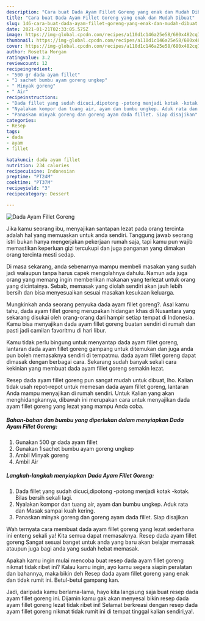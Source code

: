 ```yaml
---
description: "Cara buat Dada Ayam Fillet Goreng yang enak dan Mudah Dibuat"
title: "Cara buat Dada Ayam Fillet Goreng yang enak dan Mudah Dibuat"
slug: 146-cara-buat-dada-ayam-fillet-goreng-yang-enak-dan-mudah-dibuat
date: 2021-01-21T02:33:05.575Z
image: https://img-global.cpcdn.com/recipes/a110d1c146a25e58/680x482cq70/dada-ayam-fillet-goreng-foto-resep-utama.jpg
thumbnail: https://img-global.cpcdn.com/recipes/a110d1c146a25e58/680x482cq70/dada-ayam-fillet-goreng-foto-resep-utama.jpg
cover: https://img-global.cpcdn.com/recipes/a110d1c146a25e58/680x482cq70/dada-ayam-fillet-goreng-foto-resep-utama.jpg
author: Rosetta Morgan
ratingvalue: 3.2
reviewcount: 12
recipeingredient:
- "500 gr dada ayam fillet"
- "1 sachet bumbu ayam goreng ungkep"
- " Minyak goreng"
- " Air"
recipeinstructions:
- "Dada fillet yang sudah dicuci,dipotong -potong menjadi kotak -kotak. Bilas bersih sekali lagi."
- "Nyalakan kompor dan tuang air, ayam dan bumbu ungkep. Aduk rata dan Masak sampai kuah kering."
- "Panaskan minyak goreng dan goreng ayam dada fillet. Siap disajikan"
categories:
- Resep
tags:
- dada
- ayam
- fillet

katakunci: dada ayam fillet 
nutrition: 234 calories
recipecuisine: Indonesian
preptime: "PT24M"
cooktime: "PT37M"
recipeyield: "3"
recipecategory: Dessert

---
```



![Dada Ayam Fillet Goreng](https://img-global.cpcdn.com/recipes/a110d1c146a25e58/680x482cq70/dada-ayam-fillet-goreng-foto-resep-utama.jpg)

Jika kamu seorang ibu, menyajikan santapan lezat pada orang tercinta adalah hal yang memuaskan untuk anda sendiri. Tanggung jawab seorang istri bukan hanya mengerjakan pekerjaan rumah saja, tapi kamu pun wajib memastikan keperluan gizi tercukupi dan juga panganan yang dimakan orang tercinta mesti sedap.

Di masa  sekarang, anda sebenarnya mampu membeli masakan yang sudah jadi walaupun tanpa harus capek mengolahnya dahulu. Namun ada juga orang yang memang ingin memberikan makanan yang terlezat untuk orang yang dicintainya. Sebab, memasak yang diolah sendiri akan jauh lebih bersih dan bisa menyesuaikan sesuai masakan kesukaan keluarga. 



Mungkinkah anda seorang penyuka dada ayam fillet goreng?. Asal kamu tahu, dada ayam fillet goreng merupakan hidangan khas di Nusantara yang sekarang disukai oleh orang-orang dari hampir setiap tempat di Indonesia. Kamu bisa menyajikan dada ayam fillet goreng buatan sendiri di rumah dan pasti jadi camilan favoritmu di hari libur.

Kamu tidak perlu bingung untuk menyantap dada ayam fillet goreng, lantaran dada ayam fillet goreng gampang untuk ditemukan dan juga anda pun boleh memasaknya sendiri di tempatmu. dada ayam fillet goreng dapat dimasak dengan berbagai cara. Sekarang sudah banyak sekali cara kekinian yang membuat dada ayam fillet goreng semakin lezat.

Resep dada ayam fillet goreng pun sangat mudah untuk dibuat, lho. Kalian tidak usah repot-repot untuk memesan dada ayam fillet goreng, lantaran Anda mampu menyajikan di rumah sendiri. Untuk Kalian yang akan menghidangkannya, dibawah ini merupakan cara untuk menyajikan dada ayam fillet goreng yang lezat yang mampu Anda coba.

<!--inarticleads1-->

##### Bahan-bahan dan bumbu yang diperlukan dalam menyiapkan Dada Ayam Fillet Goreng:

1. Gunakan 500 gr dada ayam fillet
1. Gunakan 1 sachet bumbu ayam goreng ungkep
1. Ambil  Minyak goreng
1. Ambil  Air




<!--inarticleads2-->

##### Langkah-langkah menyiapkan Dada Ayam Fillet Goreng:

1. Dada fillet yang sudah dicuci,dipotong -potong menjadi kotak -kotak. Bilas bersih sekali lagi.
1. Nyalakan kompor dan tuang air, ayam dan bumbu ungkep. Aduk rata dan Masak sampai kuah kering.
1. Panaskan minyak goreng dan goreng ayam dada fillet. Siap disajikan




Wah ternyata cara membuat dada ayam fillet goreng yang lezat sederhana ini enteng sekali ya! Kita semua dapat memasaknya. Resep dada ayam fillet goreng Sangat sesuai banget untuk anda yang baru akan belajar memasak ataupun juga bagi anda yang sudah hebat memasak.

Apakah kamu ingin mulai mencoba buat resep dada ayam fillet goreng nikmat tidak ribet ini? Kalau kamu ingin, ayo kamu segera siapin peralatan dan bahannya, maka bikin deh Resep dada ayam fillet goreng yang enak dan tidak rumit ini. Betul-betul gampang kan. 

Jadi, daripada kamu berlama-lama, hayo kita langsung saja buat resep dada ayam fillet goreng ini. Dijamin kamu gak akan menyesal bikin resep dada ayam fillet goreng lezat tidak ribet ini! Selamat berkreasi dengan resep dada ayam fillet goreng nikmat tidak rumit ini di tempat tinggal kalian sendiri,ya!.

